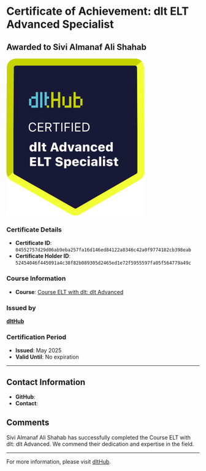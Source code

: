
# Certificate of Achievement: dlt ELT Advanced Specialist

## Awarded to **Sivi Almanaf Ali Shahab**

![Course Image](../badges/advanced_etl_specialist.png)

### Certificate Details
- **Certificate ID**: `04552757d29d06ab9eba257fa16d146ed84122a8346c42a0f9774182cb398eab`
- **Certificate Holder ID**: `52454046f445091a4c38f82b089305d2465ed1e72f5955597fa05f564779a49c`

### Course Information
- **Course**: [Course ELT with dlt: dlt Advanced](https://github.com/dlt-hub/dlthub-education/tree/main/courses/dlt_advanced_2025)

### Issued by
[**dltHub**](https://dlthub.com/) 

### Certification Period
- **Issued**: May 2025
- **Valid Until**: No expiration

---

## Contact Information
- **GitHub**: 
- **Contact**: 

## Comments
Sivi Almanaf Ali Shahab has successfully completed the Course ELT with dlt: dlt Advanced. We commend their dedication and expertise in the field.

---

For more information, please visit [dltHub](https://dlthub.com/).
    